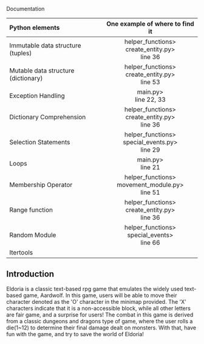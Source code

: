 Documentation

| Python elements                     |             One example of where to find it              |
|:------------------------------------|:--------------------------------------------------------:|
| Immutable data structure (tuples)   |  helper_functions><br/> create_entity.py> <br/> line 36  | 
| Mutable data structure (dictionary) |  helper_functions><br/> create_entity.py> <br/> line 53  |
| Exception Handling                  |                main.py> <br/> line 22, 33                |
| Dictionary Comprehension            |  helper_functions><br/> create_entity.py> <br/> line 36  |
| Selection Statements                | helper_functions><br/> special_events.py> <br/> line 29  | 
| Loops                               |                   main.py><br/>line 21                   |
| Membership Operator                 | helper_functions><br/> movement_module.py> <br/> line 51 |
| Range function                      |  helper_functions><br/> create_entity.py> <br/> line 36  |
| Random Module                       |   helper_functions><br/> special_events> <br/> line 66   |
| Itertools                           |                                                          |


## Introduction

Eldoria is a classic text-based rpg game that emulates the widely used text-based game, Aardwolf.
In this game, users will be able to move their character denoted as the 'O' character in the minimap
provided. The 'X' characters indicate that it is a non-accessible block, while all other letters are
fair game, and a surprise for users! The combat in this game is derived from a classic dungeons
and dragons type of game, where the user rolls a die(1~12) to determine their final damage dealt on monsters.
With that, have fun with the game, and try to save the world of Eldoria!